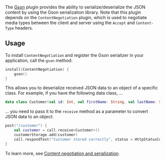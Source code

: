 
The [Gson](https://ktor.io/docs/serialization.html) plugin provides the ability to serialize/deserialize the JSON content by using the Gson serialization library. Note that this plugin depends on the `ContentNegotiation` plugin, which is used to negotiate media types between the client and server using the `Accept` and `Content-Type` headers.

## Usage

To install `ContentNegotiation` and register the Gson serializer in your application, call the `gson` method:
```kotlin
install(ContentNegotiation) {
    gson()
}
```
This allows you to deserialize received JSON data to an object of a specific class. For example, if you have the following data class, ...
```kotlin
data class Customer(val id: Int, val firstName: String, val lastName: String)
```
... you need to pass it to the `receive` method as a parameter to convert JSON data to an object:
```kotlin
post("/customer") {
    val customer = call.receive<Customer>()
    customerStorage.add(customer)
    call.respondText("Customer stored correctly", status = HttpStatusCode.Created)
}
```
To learn more, see [Content negotiation and serialization](https://ktor.io/docs/serialization.html).
